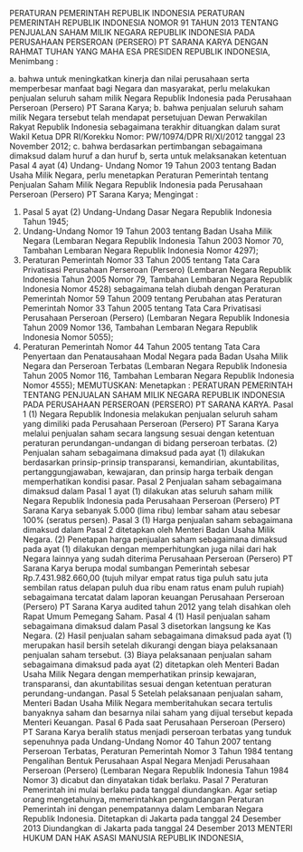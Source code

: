  PERATURAN PEMERINTAH REPUBLIK INDONESIA PERATURAN PEMERINTAH REPUBLIK INDONESIA NOMOR 91 TAHUN 2013 TENTANG PENJUALAN SAHAM MILIK NEGARA REPUBLIK INDONESIA PADA PERUSAHAAN PERSEROAN (PERSERO) PT SARANA KARYA
DENGAN RAHMAT TUHAN YANG MAHA ESA PRESIDEN REPUBLIK INDONESIA,
Menimbang :

a. bahwa untuk meningkatkan kinerja dan nilai perusahaan serta memperbesar manfaat bagi Negara dan masyarakat, perlu melakukan penjualan seluruh saham milik Negara Republik Indonesia pada Perusahaan Perseroan (Persero) PT Sarana Karya;
b. bahwa penjualan seluruh saham milik Negara tersebut telah mendapat persetujuan Dewan Perwakilan Rakyat Republik Indonesia sebagaimana terakhir dituangkan dalam surat Wakil Ketua DPR RI/Korekku Nomor: PW/10974/DPR RI/XI/2012 tanggal 23 November 2012;
c. bahwa berdasarkan pertimbangan sebagaimana dimaksud dalam huruf a dan huruf b, serta untuk melaksanakan ketentuan Pasal 4 ayat (4) Undang- Undang Nomor 19 Tahun 2003 tentang Badan Usaha Milik Negara, perlu menetapkan Peraturan Pemerintah tentang Penjualan Saham Milik Negara Republik Indonesia pada Perusahaan Perseroan (Persero) PT Sarana Karya;
Mengingat :

1. Pasal 5 ayat (2) Undang-Undang Dasar Negara Republik Indonesia Tahun 1945;
2. Undang-Undang Nomor 19 Tahun 2003 tentang Badan Usaha Milik Negara (Lembaran Negara Republik Indonesia Tahun 2003 Nomor 70, Tambahan Lembaran Negara Republik Indonesia Nomor 4297);
3. Peraturan Pemerintah Nomor 33 Tahun 2005 tentang Tata Cara Privatisasi Perusahaan Perseroan (Persero) (Lembaran Negara Republik Indonesia Tahun 2005 Nomor 79, Tambahan Lembaran Negara Republik Indonesia Nomor 4528) sebagaimana telah diubah dengan Peraturan Pemerintah Nomor 59 Tahun 2009 tentang Perubahan atas Peraturan Pemerintah Nomor 33 Tahun 2005 tentang Tata Cara Privatisasi Perusahaan Perseroan (Persero) (Lembaran Negara Republik Indonesia Tahun 2009 Nomor 136, Tambahan Lembaran Negara Republik Indonesia Nomor 5055);
4. Peraturan Pemerintah Nomor 44 Tahun 2005 tentang Tata Cara Penyertaan dan Penatausahaan Modal Negara pada Badan Usaha Milik Negara dan Perseroan Terbatas (Lembaran Negara Republik Indonesia Tahun 2005 Nomor 116, Tambahan Lembaran Negara Republik Indonesia Nomor 4555);
MEMUTUSKAN:
 Menetapkan : PERATURAN PEMERINTAH TENTANG PENJUALAN SAHAM MILIK NEGARA REPUBLIK INDONESIA PADA PERUSAHAAN PERSEROAN (PERSERO) PT SARANA KARYA.
Pasal 1
(1) Negara Republik Indonesia melakukan penjualan seluruh saham yang dimiliki pada Perusahaan Perseroan (Persero) PT Sarana Karya melalui penjualan saham secara langsung sesuai dengan ketentuan peraturan perundangan-undangan di bidang perseroan terbatas.
(2) Penjualan saham sebagaimana dimaksud pada ayat (1) dilakukan berdasarkan prinsip-prinsip transparansi, kemandirian, akuntabilitas, pertanggungjawaban, kewajaran, dan prinsip harga terbaik dengan memperhatikan kondisi pasar.
Pasal 2
Penjualan saham sebagaimana dimaksud dalam Pasal 1 ayat (1) dilakukan atas seluruh saham milik Negara Republik Indonesia pada Perusahaan Perseroan (Persero) PT Sarana Karya sebanyak 5.000 (lima ribu) lembar saham atau sebesar 100% (seratus persen).
Pasal 3
(1) Harga penjualan saham sebagaimana dimaksud dalam Pasal 2 ditetapkan oleh Menteri Badan Usaha Milik Negara.
(2) Penetapan harga penjualan saham sebagaimana dimaksud pada ayat (1) dilakukan dengan memperhitungkan juga nilai dari hak Negara lainnya yang sudah diterima Perusahaan Perseroan (Persero) PT Sarana Karya berupa modal sumbangan Pemerintah sebesar Rp.7.431.982.660,00 (tujuh milyar empat ratus tiga puluh satu juta sembilan ratus delapan puluh dua ribu enam ratus enam puluh rupiah) sebagaimana tercatat dalam laporan keuangan Perusahaan Perseroan (Persero) PT Sarana Karya audited tahun 2012 yang telah disahkan oleh Rapat Umum Pemegang Saham.
Pasal 4
(1) Hasil penjualan saham sebagaimana dimaksud dalam Pasal 3 disetorkan langsung ke Kas Negara.
(2) Hasil penjualan saham sebagaimana dimaksud pada ayat (1) merupakan hasil bersih setelah dikurangi dengan biaya pelaksanaan penjualan saham tersebut.
(3) Biaya pelaksanaan penjualan saham sebagaimana dimaksud pada ayat (2) ditetapkan oleh Menteri Badan Usaha Milik Negara dengan memperhatikan prinsip kewajaran, transparansi, dan akuntabilitas sesuai dengan ketentuan peraturan perundang-undangan.
Pasal 5
Setelah pelaksanaan penjualan saham, Menteri Badan Usaha Milik Negara memberitahukan secara tertulis banyaknya saham dan besarnya nilai saham yang dijual tersebut kepada Menteri Keuangan.
Pasal 6
Pada saat Perusahaan Perseroan (Persero) PT Sarana Karya beralih status menjadi perseroan terbatas yang tunduk sepenuhnya pada Undang-Undang Nomor 40 Tahun 2007 tentang Perseroan Terbatas, Peraturan Pemerintah Nomor 3 Tahun 1984 tentang Pengalihan Bentuk Perusahaan Aspal Negara Menjadi Perusahaan Perseroan (Persero) (Lembaran Negara Republik Indonesia Tahun 1984 Nomor 3) dicabut dan dinyatakan tidak berlaku.
Pasal 7
Peraturan Pemerintah ini mulai berlaku pada tanggal diundangkan.
Agar setiap orang mengetahuinya, memerintahkan pengundangan Peraturan Pemerintah ini dengan penempatannya dalam Lembaran Negara Republik Indonesia. Ditetapkan di Jakarta pada tanggal 24 Desember 2013 Diundangkan di Jakarta pada tanggal 24 Desember 2013 MENTERI HUKUM DAN HAK ASASI MANUSIA REPUBLIK INDONESIA,